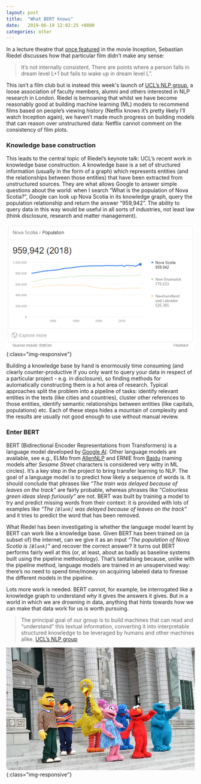 ```yaml
---
layout: post
title:  "What BERT knows"
date:   2019-06-19 12:02:25 +0000
categories: other
---
```

In a lecture theatre that [once featured](https://www.ucl.ac.uk/news/2016/nov/7-ucls-best-throwback-photographs) in  the movie Inception, Sebastian Riedel discusses how that particular film didn’t make any sense:

> It’s not internally consistent. There are points where a person falls in dream level L+1 but fails to wake up in dream level L”.

This isn’t a film club but is instead this week's launch of [UCL’s NLP group](http://nlp.cs.ucl.ac.uk/), a loose association of faculty members, alumni and others interested in NLP research in London. Riedel is bemoaning that whilst we have become reasonably good at building machine learning (ML) models to recommend films based on people’s viewing history (Netflix knows it’s pretty likely I’ll watch Inception again), we haven’t made much progress on building models that can reason over unstructured data: Netflix cannot comment on the consistency of film plots.

### Knowledge base construction

This leads to the central topic of Riedel’s keynote talk: UCL’s recent work in knowledge base construction. A knowledge base is a set of structured information (usually in the form of a graph) which represents entities (and the relationships between those entities) that have been extracted from unstructured sources. They are what allows Google to answer simple questions about the world: when I search “What is the population of Nova Scotia?”, Google can look up Nova Scotia in its knowledge graph, query the population relationship and return the answer “959,942”. The ability to query data in this way would be useful in all sorts of industries, not least law (think disclosure, research and matter management).

![novascotia](/images/novascotia.png){:class="img-responsive"}

Building a knowledge base by hand is enormously time consuming (and clearly counter-productive if you only want to query your data in respect of a particular project - e.g. in disclosure), so finding methods for automatically constructing them is a hot area of research. Typical approaches split the problem into a pipeline of tasks: identify relevant entities in the texts (like cities and countries), cluster other references to those entities, identify semantic relationships between entities (like capitals, populations) etc. Each of these steps hides a mountain of complexity and the results are usually not good enough to use without manual review.

### Enter BERT

BERT (Bidirectional Encoder Representations from Transformers) is a language model developed by [Google AI](https://ai.googleblog.com/2018/11/open-sourcing-bert-state-of-art-pre.html). Other language models are available, see e.g., ELMo from [AllenNLP](https://allennlp.org/elmo) and ERNIE from [Baidu](http://research.baidu.com/Blog/index-view?id=113) (naming models after *Sesame Street* characters is considered very witty in ML circles). It’s a key step in the project to bring transfer learning to NLP. The goal of a language model is to predict how likely a sequence of words is. It should conclude that phrases like *“The train was delayed because of leaves on the track”* are fairly probable, whereas phrases like *“Colourless green ideas sleep furiously”* are not. BERT was built by training a model to try and predict missing words from their context: it is provided with lots of examples like *“The `[Blank]` was delayed because of leaves on the track”* and it tries to predict the word that has been removed. 

What Riedel has been investigating is whether the language model learnt by BERT can work like a knowledge base. Given BERT has been trained on (a subset of) the internet, can we give it as an input *“The population of Nova Scotia is `[Blank]`”* and recover the correct answer? It turns out BERT performs fairly well at this (or, at least, about as badly as baseline systems built using the pipeline methodology). That’s tantalising because, unlike with the pipeline method, language models are trained in an unsupervised way: there’s no need to spend time/money on acquiring labeled data to finesse the different models in the pipeline.

Lots more work is needed. BERT cannot, for example, be interrogated like a knowledge graph to understand *why* it gives the answers it gives. But in a world in which we are drowning in data, anything that hints towards how we can make that data work for us is worth pursuing.

> The principal goal of our group is to build machines that can read and “understand” this textual information, converting it into interpretable structured knowledge to be leveraged by humans and other machines alike. [UCL’s NLP group](http://nlp.cs.ucl.ac.uk/)

![bert](/images/bert.jpg){:class="img-responsive"}
